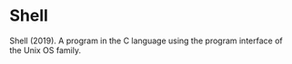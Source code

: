 # Shell
Shell (2019). A program in the C language using the program interface of the Unix OS family.
